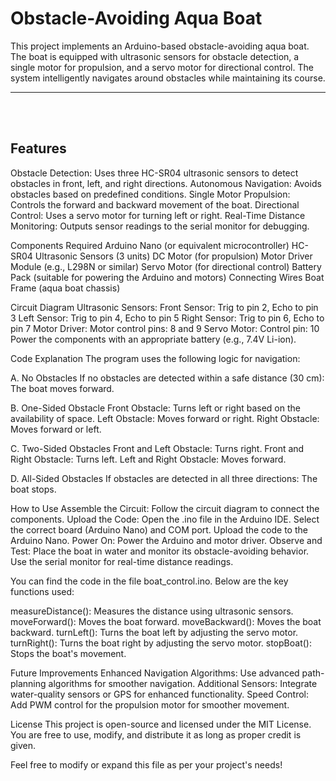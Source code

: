 <h1>Obstacle-Avoiding Aqua Boat</h1>

This project implements an Arduino-based obstacle-avoiding aqua boat. The boat is equipped with ultrasonic sensors for obstacle detection, a single motor for propulsion, and a servo motor for directional control. The system intelligently navigates around obstacles while maintaining its course.
<hr>
<br>
<br>
<h2>Features</h2>
Obstacle Detection: Uses three HC-SR04 ultrasonic sensors to detect obstacles in front, left, and right directions.
Autonomous Navigation: Avoids obstacles based on predefined conditions.
Single Motor Propulsion: Controls the forward and backward movement of the boat.
Directional Control: Uses a servo motor for turning left or right.
Real-Time Distance Monitoring: Outputs sensor readings to the serial monitor for debugging.


Components Required
Arduino Nano (or equivalent microcontroller)
HC-SR04 Ultrasonic Sensors (3 units)
DC Motor (for propulsion)
Motor Driver Module (e.g., L298N or similar)
Servo Motor (for directional control)
Battery Pack (suitable for powering the Arduino and motors)
Connecting Wires
Boat Frame (aqua boat chassis)


Circuit Diagram
Ultrasonic Sensors:
Front Sensor: Trig to pin 2, Echo to pin 3
Left Sensor: Trig to pin 4, Echo to pin 5
Right Sensor: Trig to pin 6, Echo to pin 7
Motor Driver:
Motor control pins: 8 and 9
Servo Motor:
Control pin: 10
Power the components with an appropriate battery (e.g., 7.4V Li-ion).


Code Explanation
The program uses the following logic for navigation:

A. No Obstacles
If no obstacles are detected within a safe distance (30 cm):
The boat moves forward.

B. One-Sided Obstacle
Front Obstacle: Turns left or right based on the availability of space.
Left Obstacle: Moves forward or right.
Right Obstacle: Moves forward or left.

C. Two-Sided Obstacles
Front and Left Obstacle: Turns right.
Front and Right Obstacle: Turns left.
Left and Right Obstacle: Moves forward.

D. All-Sided Obstacles
If obstacles are detected in all three directions:
The boat stops.



How to Use
Assemble the Circuit:
Follow the circuit diagram to connect the components.
Upload the Code:
Open the .ino file in the Arduino IDE.
Select the correct board (Arduino Nano) and COM port.
Upload the code to the Arduino Nano.
Power On:
Power the Arduino and motor driver.
Observe and Test:
Place the boat in water and monitor its obstacle-avoiding behavior.
Use the serial monitor for real-time distance readings.


You can find the code in the file boat_control.ino. Below are the key functions used:

measureDistance(): Measures the distance using ultrasonic sensors.
moveForward(): Moves the boat forward.
moveBackward(): Moves the boat backward.
turnLeft(): Turns the boat left by adjusting the servo motor.
turnRight(): Turns the boat right by adjusting the servo motor.
stopBoat(): Stops the boat's movement.



Future Improvements
Enhanced Navigation Algorithms: Use advanced path-planning algorithms for smoother navigation.
Additional Sensors: Integrate water-quality sensors or GPS for enhanced functionality.
Speed Control: Add PWM control for the propulsion motor for smoother movement.


License
This project is open-source and licensed under the MIT License. You are free to use, modify, and distribute it as long as proper credit is given.

Feel free to modify or expand this file as per your project's needs!






